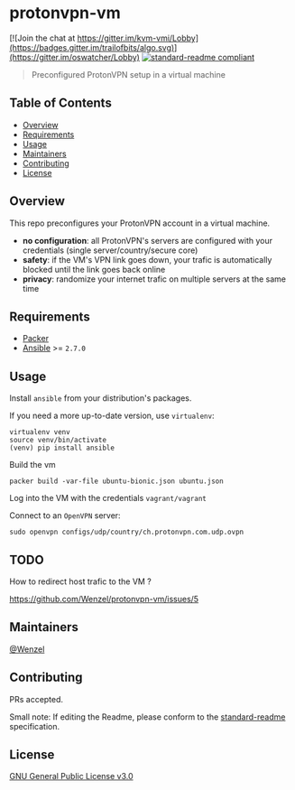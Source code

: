 # protonvpn-vm

[![Join the chat at https://gitter.im/kvm-vmi/Lobby](https://badges.gitter.im/trailofbits/algo.svg)](https://gitter.im/oswatcher/Lobby)
[![standard-readme compliant](https://img.shields.io/badge/readme%20style-standard-brightgreen.svg?style=flat-square)](https://github.com/RichardLitt/standard-readme)

> Preconfigured ProtonVPN setup in a virtual machine

## Table of Contents

- [Overview](#overview)
- [Requirements](#requirements)
- [Usage](#usage)
- [Maintainers](#maintainers)
- [Contributing](#contributing)
- [License](#license)

## Overview

This repo preconfigures your ProtonVPN account in a virtual machine.

- **no configuration**: all ProtonVPN's servers are configured with your credentials (single server/country/secure core)
- **safety**: if the VM's VPN link goes down, your trafic is automatically blocked
  until the link goes back online
- **privacy**: randomize your internet trafic on multiple servers at the same time

## Requirements

- [Packer](https://packer.io/)
- [Ansible](https://www.ansible.com/) >= `2.7.0`

## Usage

Install `ansible` from your distribution's packages.

If you need a more up-to-date version, use `virtualenv`:

    virtualenv venv
    source venv/bin/activate
    (venv) pip install ansible


Build the vm

    packer build -var-file ubuntu-bionic.json ubuntu.json


Log into the VM with the credentials `vagrant/vagrant`


Connect to an `OpenVPN` server:

    sudo openvpn configs/udp/country/ch.protonvpn.com.udp.ovpn

## TODO

How to redirect host trafic to the VM ?

https://github.com/Wenzel/protonvpn-vm/issues/5

## Maintainers

[@Wenzel](https://github.com/Wenzel)

## Contributing

PRs accepted.

Small note: If editing the Readme, please conform to the [standard-readme](https://github.com/RichardLitt/standard-readme) specification.

## License

[GNU General Public License v3.0](https://github.com/Wenzel/oswatcher/blob/master/LICENSE)
